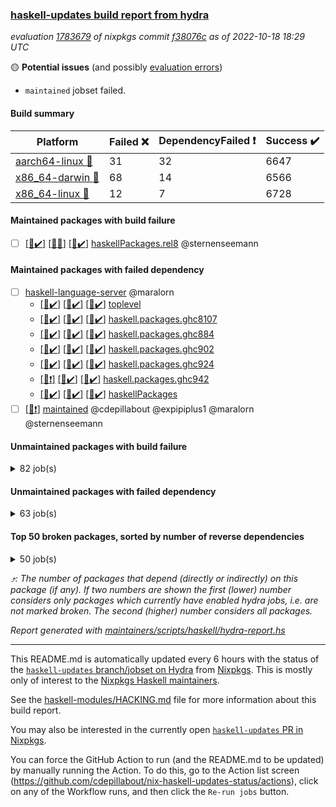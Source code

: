 ### [haskell-updates build report from hydra](https://hydra.nixos.org/jobset/nixpkgs/haskell-updates)
*evaluation [1783679](https://hydra.nixos.org/eval/1783679) of nixpkgs commit [f38076c](https://github.com/NixOS/nixpkgs/commits/f38076c0008c76cb803b7c78f5f7ebcf4eb68d4b) as of 2022-10-18 18:29 UTC*

:yellow_circle: **Potential issues** (and possibly [evaluation errors](https://hydra.nixos.org/jobset/nixpkgs/haskell-updates))
  * `maintained` jobset failed.

#### Build summary

 | Platform | Failed :x: | DependencyFailed :heavy_exclamation_mark: | Success :heavy_check_mark: | 
 | --- | --- | --- | --- | 
 | [aarch64-linux :iphone:](https://hydra.nixos.org/eval/1783679?filter=.aarch64-linux) | 31 | 32 | 6647 | 
 | [x86_64-darwin :apple:](https://hydra.nixos.org/eval/1783679?filter=.x86_64-darwin) | 68 | 14 | 6566 | 
 | [x86_64-linux :penguin:](https://hydra.nixos.org/eval/1783679?filter=.x86_64-linux) | 12 | 7 | 6728 | 
#### Maintained packages with build failure
- [ ] [[:iphone::heavy_check_mark:]](https://hydra.nixos.org/build/195669994) [[:apple::x:]](https://hydra.nixos.org/build/195671224) [[:penguin::heavy_check_mark:]](https://hydra.nixos.org/build/195670030) [haskellPackages.rel8](https://hydra.nixos.org/eval/1783679?filter=haskellPackages.rel8) @sternenseemann
#### Maintained packages with failed dependency
- [ ] [haskell-language-server](https://hydra.nixos.org/eval/1783679?filter=haskell-language-server) @maralorn
  - [[:iphone::heavy_check_mark:]](https://hydra.nixos.org/build/195670415) [[:apple::heavy_check_mark:]](https://hydra.nixos.org/build/195670277) [[:penguin::heavy_check_mark:]](https://hydra.nixos.org/build/195671235) [toplevel](https://hydra.nixos.org/eval/1783679?filter=haskell-language-server)
  - [[:iphone::heavy_check_mark:]](https://hydra.nixos.org/build/195672016) [[:apple::heavy_check_mark:]](https://hydra.nixos.org/build/195671558) [[:penguin::heavy_check_mark:]](https://hydra.nixos.org/build/195669742) [haskell.packages.ghc8107](https://hydra.nixos.org/eval/1783679?filter=haskell.packages.ghc8107.haskell-language-server)
  - [[:iphone::heavy_check_mark:]](https://hydra.nixos.org/build/195671632) [[:apple::heavy_check_mark:]](https://hydra.nixos.org/build/195671829) [[:penguin::heavy_check_mark:]](https://hydra.nixos.org/build/195670725) [haskell.packages.ghc884](https://hydra.nixos.org/eval/1783679?filter=haskell.packages.ghc884.haskell-language-server)
  - [[:iphone::heavy_check_mark:]](https://hydra.nixos.org/build/195668752) [[:apple::heavy_check_mark:]](https://hydra.nixos.org/build/195669773) [[:penguin::heavy_check_mark:]](https://hydra.nixos.org/build/195671325) [haskell.packages.ghc902](https://hydra.nixos.org/eval/1783679?filter=haskell.packages.ghc902.haskell-language-server)
  - [[:iphone::heavy_check_mark:]](https://hydra.nixos.org/build/195671606) [[:apple::heavy_check_mark:]](https://hydra.nixos.org/build/195669533) [[:penguin::heavy_check_mark:]](https://hydra.nixos.org/build/195669191) [haskell.packages.ghc924](https://hydra.nixos.org/eval/1783679?filter=haskell.packages.ghc924.haskell-language-server)
  - [[:iphone::heavy_exclamation_mark:]](https://hydra.nixos.org/build/195668664) [[:apple::heavy_check_mark:]](https://hydra.nixos.org/build/195671042) [[:penguin::heavy_check_mark:]](https://hydra.nixos.org/build/195670536) [haskell.packages.ghc942](https://hydra.nixos.org/eval/1783679?filter=haskell.packages.ghc942.haskell-language-server)
  - [[:iphone::heavy_check_mark:]](https://hydra.nixos.org/build/195671176) [[:apple::heavy_check_mark:]](https://hydra.nixos.org/build/195672006) [[:penguin::heavy_check_mark:]](https://hydra.nixos.org/build/195671740) [haskellPackages](https://hydra.nixos.org/eval/1783679?filter=haskellPackages.haskell-language-server)
- [ ] [[:penguin::heavy_exclamation_mark:]](https://hydra.nixos.org/build/195737372) [maintained](https://hydra.nixos.org/eval/1783679?filter=maintained) @cdepillabout @expipiplus1 @maralorn @sternenseemann
#### Unmaintained packages with build failure
<details><summary>82 job(s) </summary>

- [ ] [[:iphone::x:]](https://hydra.nixos.org/build/194839227) [[:apple::heavy_check_mark:]](https://hydra.nixos.org/build/194843520) [[:penguin::heavy_check_mark:]](https://hydra.nixos.org/build/194842676) [haskellPackages.OrderedBits](https://hydra.nixos.org/eval/1783679?filter=haskellPackages.OrderedBits)  :arrow_heading_up: 5 | 36
- [ ] [[:iphone::x:]](https://hydra.nixos.org/build/194841385) [[:apple::heavy_check_mark:]](https://hydra.nixos.org/build/194839882) [[:penguin::heavy_check_mark:]](https://hydra.nixos.org/build/194836509) [haskellPackages.hw-json-simd](https://hydra.nixos.org/eval/1783679?filter=haskellPackages.hw-json-simd)  :arrow_heading_up: 4 | 8
- [ ] [[:iphone::x:]](https://hydra.nixos.org/build/194839728) [[:apple::heavy_check_mark:]](https://hydra.nixos.org/build/194837107) [[:penguin::heavy_check_mark:]](https://hydra.nixos.org/build/194846912) [haskellPackages.hw-simd](https://hydra.nixos.org/eval/1783679?filter=haskellPackages.hw-simd)  :arrow_heading_up: 4 | 8
- [ ] [[:iphone::x:]](https://hydra.nixos.org/build/195670234) [[:apple::x:]](https://hydra.nixos.org/build/195670888) [[:penguin::x:]](https://hydra.nixos.org/build/195670485) [haskellPackages.country](https://hydra.nixos.org/eval/1783679?filter=haskellPackages.country)  :arrow_heading_up: 2 | 2
- [ ] [[:iphone::x:]](https://hydra.nixos.org/build/194841391) [[:apple::heavy_check_mark:]](https://hydra.nixos.org/build/194846332) [[:penguin::heavy_check_mark:]](https://hydra.nixos.org/build/194844735) [haskellPackages.long-double](https://hydra.nixos.org/eval/1783679?filter=haskellPackages.long-double)  :arrow_heading_up: 2 | 2
- [ ] [[:iphone::x:]](https://hydra.nixos.org/build/195669430) [[:apple::x:]](https://hydra.nixos.org/build/195668856) [[:penguin::x:]](https://hydra.nixos.org/build/195671725) [haskellPackages.om-http](https://hydra.nixos.org/eval/1783679?filter=haskellPackages.om-http)  :arrow_heading_up: 2 | 2
- [ ] [[:iphone::x:]](https://hydra.nixos.org/build/194848276) [[:apple::x:]](https://hydra.nixos.org/build/194848357) [[:penguin::heavy_check_mark:]](https://hydra.nixos.org/build/194846076) [haskellPackages.quic](https://hydra.nixos.org/eval/1783679?filter=haskellPackages.quic)  :arrow_heading_up: 2 | 2
- [ ] [[:iphone::x:]](https://hydra.nixos.org/build/194830647) [[:apple::heavy_check_mark:]](https://hydra.nixos.org/build/194845397) [[:penguin::heavy_check_mark:]](https://hydra.nixos.org/build/194834363) [haskellPackages.freetype2](https://hydra.nixos.org/eval/1783679?filter=haskellPackages.freetype2)  :arrow_heading_up: 1 | 8
- [ ] [[:iphone::x:]](https://hydra.nixos.org/build/195670953) [[:apple::x:]](https://hydra.nixos.org/build/195668700) [[:penguin::x:]](https://hydra.nixos.org/build/195671549) [haskellPackages.union](https://hydra.nixos.org/eval/1783679?filter=haskellPackages.union)  :arrow_heading_up: 1 | 3
- [ ] [[:iphone::x:]](https://hydra.nixos.org/build/194832557) [[:apple::x:]](https://hydra.nixos.org/build/194838170) [[:penguin::heavy_check_mark:]](https://hydra.nixos.org/build/194831937) [haskellPackages.easytensor](https://hydra.nixos.org/eval/1783679?filter=haskellPackages.easytensor)  :arrow_heading_up: 1 | 1
- [ ] [[:iphone::x:]](https://hydra.nixos.org/build/195670741) [[:apple::x:]](https://hydra.nixos.org/build/195671971) [[:penguin::x:]](https://hydra.nixos.org/build/195671843) [haskellPackages.hoauth2-providers](https://hydra.nixos.org/eval/1783679?filter=haskellPackages.hoauth2-providers)  :arrow_heading_up: 1 | 1
- [ ] [[:iphone::x:]](https://hydra.nixos.org/build/194841001) [[:apple::heavy_check_mark:]](https://hydra.nixos.org/build/194832775) [[:penguin::heavy_check_mark:]](https://hydra.nixos.org/build/194833038) [haskellPackages.nlopt-haskell](https://hydra.nixos.org/eval/1783679?filter=haskellPackages.nlopt-haskell)  :arrow_heading_up: 1 | 1
- [ ] [[:iphone::heavy_check_mark:]](https://hydra.nixos.org/build/195669155) [[:apple::x:]](https://hydra.nixos.org/build/195670501) [[:penguin::heavy_check_mark:]](https://hydra.nixos.org/build/195671525) [haskellPackages.om-time](https://hydra.nixos.org/eval/1783679?filter=haskellPackages.om-time)  :arrow_heading_up: 1 | 1
- [ ] [[:iphone::heavy_check_mark:]](https://hydra.nixos.org/build/195423982) [[:apple::x:]](https://hydra.nixos.org/build/194842783) [[:penguin::heavy_check_mark:]](https://hydra.nixos.org/build/195424174) [haskellPackages.openal-ffi](https://hydra.nixos.org/eval/1783679?filter=haskellPackages.openal-ffi)  :arrow_heading_up: 1 | 1
- [ ] [[:iphone::x:]](https://hydra.nixos.org/build/194833709) [[:apple::x:]](https://hydra.nixos.org/build/194846593) [[:penguin::heavy_check_mark:]](https://hydra.nixos.org/build/194833595) [haskellPackages.swisstable](https://hydra.nixos.org/eval/1783679?filter=haskellPackages.swisstable)  :arrow_heading_up: 1 | 1
- [ ] [[:iphone::x:]](https://hydra.nixos.org/build/194828207) [[:apple::heavy_check_mark:]](https://hydra.nixos.org/build/194843221) [[:penguin::heavy_check_mark:]](https://hydra.nixos.org/build/194843230) [haskellPackages.unicode-properties](https://hydra.nixos.org/eval/1783679?filter=haskellPackages.unicode-properties)  :arrow_heading_up: 1 | 1
- [ ] [[:iphone::x:]](https://hydra.nixos.org/build/194828166) [[:apple::heavy_check_mark:]](https://hydra.nixos.org/build/194829489) [[:penguin::heavy_check_mark:]](https://hydra.nixos.org/build/194847144) [haskellPackages.flatparse](https://hydra.nixos.org/eval/1783679?filter=haskellPackages.flatparse)  :arrow_heading_up: 0 | 15
- [ ] [[:iphone::x:]](https://hydra.nixos.org/build/195671794) [[:apple::x:]](https://hydra.nixos.org/build/195671943) [[:penguin::x:]](https://hydra.nixos.org/build/195669917) [haskellPackages.incipit](https://hydra.nixos.org/eval/1783679?filter=haskellPackages.incipit)  :arrow_heading_up: 0 | 11
- [ ] [[:iphone::heavy_check_mark:]](https://hydra.nixos.org/build/195669312) [[:apple::x:]](https://hydra.nixos.org/build/195670252) [[:penguin::heavy_check_mark:]](https://hydra.nixos.org/build/195669392) [haskellPackages.beam-postgres](https://hydra.nixos.org/eval/1783679?filter=haskellPackages.beam-postgres)  :arrow_heading_up: 0 | 5
- [ ] [[:iphone::heavy_check_mark:]](https://hydra.nixos.org/build/194841459) [[:apple::x:]](https://hydra.nixos.org/build/194847585) [[:penguin::heavy_check_mark:]](https://hydra.nixos.org/build/194841798) [haskellPackages.PyF](https://hydra.nixos.org/eval/1783679?filter=haskellPackages.PyF)  :arrow_heading_up: 0 | 4
- [ ] [[:iphone::heavy_check_mark:]](https://hydra.nixos.org/build/194833148) [[:apple::x:]](https://hydra.nixos.org/build/194844474) [[:penguin::heavy_check_mark:]](https://hydra.nixos.org/build/194831253) [haskellPackages.hmidi](https://hydra.nixos.org/eval/1783679?filter=haskellPackages.hmidi)  :arrow_heading_up: 0 | 4
- [ ] [[:iphone::heavy_check_mark:]](https://hydra.nixos.org/build/194835329) [[:apple::x:]](https://hydra.nixos.org/build/194830891) [[:penguin::heavy_check_mark:]](https://hydra.nixos.org/build/194842231) [haskellPackages.posix-socket](https://hydra.nixos.org/eval/1783679?filter=haskellPackages.posix-socket)  :arrow_heading_up: 0 | 2
- [ ] [[:iphone::heavy_check_mark:]](https://hydra.nixos.org/build/195670635) [[:apple::x:]](https://hydra.nixos.org/build/195669995) [[:penguin::heavy_check_mark:]](https://hydra.nixos.org/build/195670644) [haskellPackages.gi-gdkx11](https://hydra.nixos.org/eval/1783679?filter=haskellPackages.gi-gdkx11)  :arrow_heading_up: 0 | 1
- [ ] [[:iphone::heavy_check_mark:]](https://hydra.nixos.org/build/194834280) [[:apple::x:]](https://hydra.nixos.org/build/194841698) [[:penguin::heavy_check_mark:]](https://hydra.nixos.org/build/194844079) [haskellPackages.hamid](https://hydra.nixos.org/eval/1783679?filter=haskellPackages.hamid)  :arrow_heading_up: 0 | 1
- [ ] [[:iphone::heavy_check_mark:]](https://hydra.nixos.org/build/194844491) [[:apple::x:]](https://hydra.nixos.org/build/194842445) [[:penguin::heavy_check_mark:]](https://hydra.nixos.org/build/194842771) [haskellPackages.hmatrix-morpheus](https://hydra.nixos.org/eval/1783679?filter=haskellPackages.hmatrix-morpheus)  :arrow_heading_up: 0 | 1
- [ ] [[:iphone::heavy_check_mark:]](https://hydra.nixos.org/build/194847204) [[:apple::x:]](https://hydra.nixos.org/build/194829996) [[:penguin::heavy_check_mark:]](https://hydra.nixos.org/build/194829930) [haskellPackages.huckleberry](https://hydra.nixos.org/eval/1783679?filter=haskellPackages.huckleberry)  :arrow_heading_up: 0 | 1
- [ ] [[:iphone::x:]](https://hydra.nixos.org/build/194843483) [[:apple::heavy_check_mark:]](https://hydra.nixos.org/build/194828891) [[:penguin::heavy_check_mark:]](https://hydra.nixos.org/build/194846109) [haskellPackages.picosat](https://hydra.nixos.org/eval/1783679?filter=haskellPackages.picosat)  :arrow_heading_up: 0 | 1
- [ ] [[:iphone::heavy_check_mark:]](https://hydra.nixos.org/build/194832541) [[:apple::x:]](https://hydra.nixos.org/build/194845484) [[:penguin::heavy_check_mark:]](https://hydra.nixos.org/build/194830635) [haskellPackages.select](https://hydra.nixos.org/eval/1783679?filter=haskellPackages.select)  :arrow_heading_up: 0 | 1
- [ ] [[:iphone::heavy_check_mark:]](https://hydra.nixos.org/build/194844152) [[:apple::x:]](https://hydra.nixos.org/build/194832427) [[:penguin::heavy_check_mark:]](https://hydra.nixos.org/build/194847862) [haskellPackages.sysinfo](https://hydra.nixos.org/eval/1783679?filter=haskellPackages.sysinfo)  :arrow_heading_up: 0 | 1
- [ ] [[:iphone::heavy_check_mark:]](https://hydra.nixos.org/build/194841478) [[:apple::x:]](https://hydra.nixos.org/build/194844291) [[:penguin::heavy_check_mark:]](https://hydra.nixos.org/build/194847493) [haskellPackages.FractalArt](https://hydra.nixos.org/eval/1783679?filter=haskellPackages.FractalArt) 
- [ ] [[:iphone::x:]](https://hydra.nixos.org/build/194838610) [[:apple::heavy_check_mark:]](https://hydra.nixos.org/build/194838069) [[:penguin::heavy_check_mark:]](https://hydra.nixos.org/build/194845706) [haskellPackages.HsASA](https://hydra.nixos.org/eval/1783679?filter=haskellPackages.HsASA) 
- [ ] [[:iphone::x:]](https://hydra.nixos.org/build/195669911) [[:apple::x:]](https://hydra.nixos.org/build/195669402) [[:penguin::x:]](https://hydra.nixos.org/build/195670795) [haskellPackages.brick-panes](https://hydra.nixos.org/eval/1783679?filter=haskellPackages.brick-panes) 
- [ ] [[:iphone::heavy_check_mark:]](https://hydra.nixos.org/build/195668921) [[:apple::x:]](https://hydra.nixos.org/build/195670847) [[:penguin::heavy_check_mark:]](https://hydra.nixos.org/build/195669438) [haskellPackages.chiphunk](https://hydra.nixos.org/eval/1783679?filter=haskellPackages.chiphunk) 
- [ ] [[:iphone::x:]](https://hydra.nixos.org/build/194837867) [[:apple::heavy_check_mark:]](https://hydra.nixos.org/build/194841432) [[:penguin::heavy_check_mark:]](https://hydra.nixos.org/build/194829160) [haskellPackages.comfort-fftw](https://hydra.nixos.org/eval/1783679?filter=haskellPackages.comfort-fftw) 
- [ ] [[:iphone::heavy_check_mark:]](https://hydra.nixos.org/build/194833118) [[:apple::x:]](https://hydra.nixos.org/build/194843360) [[:penguin::heavy_check_mark:]](https://hydra.nixos.org/build/194837059) [haskellPackages.diskhash](https://hydra.nixos.org/eval/1783679?filter=haskellPackages.diskhash) 
- [ ] [[:iphone::heavy_check_mark:]](https://hydra.nixos.org/build/194836538) [[:apple::x:]](https://hydra.nixos.org/build/194839691) [[:penguin::heavy_check_mark:]](https://hydra.nixos.org/build/194830093) [haskellPackages.epub-tools](https://hydra.nixos.org/eval/1783679?filter=haskellPackages.epub-tools) 
- [ ] [[:iphone::heavy_check_mark:]](https://hydra.nixos.org/build/194840879) [[:apple::x:]](https://hydra.nixos.org/build/194838624) [[:penguin::heavy_check_mark:]](https://hydra.nixos.org/build/194844548) [haskellPackages.fudgets](https://hydra.nixos.org/eval/1783679?filter=haskellPackages.fudgets) 
- [ ] [[:iphone::heavy_check_mark:]](https://hydra.nixos.org/build/194835666) [[:apple::x:]](https://hydra.nixos.org/build/194844077) [[:penguin::heavy_check_mark:]](https://hydra.nixos.org/build/194841174) [haskellPackages.gerrit](https://hydra.nixos.org/eval/1783679?filter=haskellPackages.gerrit) 
- [ ] [[:iphone::heavy_check_mark:]](https://hydra.nixos.org/build/194838116) [[:apple::x:]](https://hydra.nixos.org/build/194842320) [[:penguin::heavy_check_mark:]](https://hydra.nixos.org/build/194830226) [haskellPackages.ghc-gc-hook](https://hydra.nixos.org/eval/1783679?filter=haskellPackages.ghc-gc-hook) 
- [ ] [[:apple::x:]](https://hydra.nixos.org/build/195671954) [haskellPackages.gi-gtkosxapplication](https://hydra.nixos.org/eval/1783679?filter=haskellPackages.gi-gtkosxapplication) 
- [ ] [[:iphone::x:]](https://hydra.nixos.org/build/195424190) [[:penguin::heavy_check_mark:]](https://hydra.nixos.org/build/195424333) [haskellPackages.gnome-keyring](https://hydra.nixos.org/eval/1783679?filter=haskellPackages.gnome-keyring) 
- [ ] [[:apple::x:]](https://hydra.nixos.org/build/195424206) [haskellPackages.gtk-mac-integration](https://hydra.nixos.org/eval/1783679?filter=haskellPackages.gtk-mac-integration) 
- [ ] [[:iphone::heavy_check_mark:]](https://hydra.nixos.org/build/195423985) [[:apple::x:]](https://hydra.nixos.org/build/195423622) [[:penguin::heavy_check_mark:]](https://hydra.nixos.org/build/195424169) [haskellPackages.gtk-traymanager](https://hydra.nixos.org/eval/1783679?filter=haskellPackages.gtk-traymanager) 
- [ ] [[:apple::x:]](https://hydra.nixos.org/build/195423898) [haskellPackages.gtk3-mac-integration](https://hydra.nixos.org/eval/1783679?filter=haskellPackages.gtk3-mac-integration) 
- [ ] [[:iphone::heavy_check_mark:]](https://hydra.nixos.org/build/194840280) [[:apple::x:]](https://hydra.nixos.org/build/194846523) [[:penguin::heavy_check_mark:]](https://hydra.nixos.org/build/194832823) [haskellPackages.hid](https://hydra.nixos.org/eval/1783679?filter=haskellPackages.hid) 
- [ ] [[:iphone::heavy_check_mark:]](https://hydra.nixos.org/build/194838049) [[:apple::x:]](https://hydra.nixos.org/build/194844957) [[:penguin::heavy_check_mark:]](https://hydra.nixos.org/build/194833950) [haskellPackages.highlight](https://hydra.nixos.org/eval/1783679?filter=haskellPackages.highlight) 
- [ ] [[:iphone::x:]](https://hydra.nixos.org/build/195671653) [[:apple::x:]](https://hydra.nixos.org/build/195671509) [[:penguin::x:]](https://hydra.nixos.org/build/195668793) [haskellPackages.hslua-list](https://hydra.nixos.org/eval/1783679?filter=haskellPackages.hslua-list) 
- [ ] [[:iphone::heavy_check_mark:]](https://hydra.nixos.org/build/194842405) [[:apple::x:]](https://hydra.nixos.org/build/194845606) [[:penguin::heavy_check_mark:]](https://hydra.nixos.org/build/194838384) [haskellPackages.hsshellscript](https://hydra.nixos.org/eval/1783679?filter=haskellPackages.hsshellscript) 
- [ ] [[:iphone::heavy_check_mark:]](https://hydra.nixos.org/build/194845382) [[:apple::x:]](https://hydra.nixos.org/build/194838169) [[:penguin::heavy_check_mark:]](https://hydra.nixos.org/build/194845563) [haskellPackages.hssourceinfo](https://hydra.nixos.org/eval/1783679?filter=haskellPackages.hssourceinfo) 
- [ ] [[:iphone::x:]](https://hydra.nixos.org/build/195668469) [[:apple::x:]](https://hydra.nixos.org/build/195668477) [[:penguin::x:]](https://hydra.nixos.org/build/195668485) [haskellPackages.hxmppc](https://hydra.nixos.org/eval/1783679?filter=haskellPackages.hxmppc) 
- [ ] [[:iphone::heavy_check_mark:]](https://hydra.nixos.org/build/194831787) [[:apple::x:]](https://hydra.nixos.org/build/194837241) [[:penguin::heavy_check_mark:]](https://hydra.nixos.org/build/194843471) [haskellPackages.interprocess](https://hydra.nixos.org/eval/1783679?filter=haskellPackages.interprocess) 
- [ ] [[:iphone::heavy_check_mark:]](https://hydra.nixos.org/build/195423954) [[:apple::x:]](https://hydra.nixos.org/build/195424070) [[:penguin::heavy_check_mark:]](https://hydra.nixos.org/build/195423697) [haskellPackages.intricacy](https://hydra.nixos.org/eval/1783679?filter=haskellPackages.intricacy) 
- [ ] [[:iphone::heavy_check_mark:]](https://hydra.nixos.org/build/194829915) [[:apple::x:]](https://hydra.nixos.org/build/194834097) [[:penguin::heavy_check_mark:]](https://hydra.nixos.org/build/194832616) [haskellPackages.ipcvar](https://hydra.nixos.org/eval/1783679?filter=haskellPackages.ipcvar) 
- [ ] [[:iphone::x:]](https://hydra.nixos.org/build/195670695) [[:apple::heavy_check_mark:]](https://hydra.nixos.org/build/195670181) [[:penguin::heavy_check_mark:]](https://hydra.nixos.org/build/195669050) [haskellPackages.jammittools](https://hydra.nixos.org/eval/1783679?filter=haskellPackages.jammittools) 
- [ ] [[:apple::x:]](https://hydra.nixos.org/build/194836266) [haskellPackages.kqueue](https://hydra.nixos.org/eval/1783679?filter=haskellPackages.kqueue) 
- [ ] [[:iphone::heavy_check_mark:]](https://hydra.nixos.org/build/194839785) [[:apple::x:]](https://hydra.nixos.org/build/194845406) [[:penguin::heavy_check_mark:]](https://hydra.nixos.org/build/194831239) [haskellPackages.linux-framebuffer](https://hydra.nixos.org/eval/1783679?filter=haskellPackages.linux-framebuffer) 
- [ ] [[:iphone::heavy_check_mark:]](https://hydra.nixos.org/build/195669322) [[:apple::x:]](https://hydra.nixos.org/build/195671749) [[:penguin::heavy_check_mark:]](https://hydra.nixos.org/build/195669805) [haskellPackages.mediawiki2latex](https://hydra.nixos.org/eval/1783679?filter=haskellPackages.mediawiki2latex) 
- [ ] [[:iphone::heavy_check_mark:]](https://hydra.nixos.org/build/194839625) [[:apple::x:]](https://hydra.nixos.org/build/194834056) [[:penguin::heavy_check_mark:]](https://hydra.nixos.org/build/194830399) [haskellPackages.memfd](https://hydra.nixos.org/eval/1783679?filter=haskellPackages.memfd) 
- [ ] [[:iphone::heavy_check_mark:]](https://hydra.nixos.org/build/194838708) [[:apple::x:]](https://hydra.nixos.org/build/194834147) [[:penguin::heavy_check_mark:]](https://hydra.nixos.org/build/194832300) [haskellPackages.mercury-api](https://hydra.nixos.org/eval/1783679?filter=haskellPackages.mercury-api) 
- [ ] [[:iphone::x:]](https://hydra.nixos.org/build/195668671) [[:apple::x:]](https://hydra.nixos.org/build/195672013) [[:penguin::x:]](https://hydra.nixos.org/build/195671915) [haskellPackages.named-binary-tag](https://hydra.nixos.org/eval/1783679?filter=haskellPackages.named-binary-tag) 
- [ ] [[:iphone::heavy_check_mark:]](https://hydra.nixos.org/build/194845897) [[:apple::x:]](https://hydra.nixos.org/build/194845247) [[:penguin::heavy_check_mark:]](https://hydra.nixos.org/build/194831133) [haskellPackages.nano-cryptr](https://hydra.nixos.org/eval/1783679?filter=haskellPackages.nano-cryptr) 
- [ ] [[:iphone::heavy_check_mark:]](https://hydra.nixos.org/build/195671605) [[:apple::x:]](https://hydra.nixos.org/build/195710265) [[:penguin::heavy_check_mark:]](https://hydra.nixos.org/build/195710250) [haskellPackages.nix-serve-ng](https://hydra.nixos.org/eval/1783679?filter=haskellPackages.nix-serve-ng) 
- [ ] [[:iphone::heavy_check_mark:]](https://hydra.nixos.org/build/195669235) [[:apple::x:]](https://hydra.nixos.org/build/195669980) [[:penguin::heavy_check_mark:]](https://hydra.nixos.org/build/195668692) [haskellPackages.persistent-pagination](https://hydra.nixos.org/eval/1783679?filter=haskellPackages.persistent-pagination) 
- [ ] [[:iphone::heavy_check_mark:]](https://hydra.nixos.org/build/194832725) [[:apple::x:]](https://hydra.nixos.org/build/194847813) [[:penguin::heavy_check_mark:]](https://hydra.nixos.org/build/194832691) [haskellPackages.phatsort](https://hydra.nixos.org/eval/1783679?filter=haskellPackages.phatsort) 
- [ ] [[:iphone::heavy_check_mark:]](https://hydra.nixos.org/build/194842617) [[:apple::x:]](https://hydra.nixos.org/build/194839656) [[:penguin::heavy_check_mark:]](https://hydra.nixos.org/build/194846875) [haskellPackages.ping-wrapper](https://hydra.nixos.org/eval/1783679?filter=haskellPackages.ping-wrapper) 
- [ ] [[:iphone::heavy_check_mark:]](https://hydra.nixos.org/build/194842643) [[:apple::x:]](https://hydra.nixos.org/build/194830264) [[:penguin::heavy_check_mark:]](https://hydra.nixos.org/build/194836394) [haskellPackages.posix-timer](https://hydra.nixos.org/eval/1783679?filter=haskellPackages.posix-timer) 
- [ ] [[:iphone::heavy_check_mark:]](https://hydra.nixos.org/build/195671374) [[:apple::x:]](https://hydra.nixos.org/build/195669167) [[:penguin::heavy_check_mark:]](https://hydra.nixos.org/build/195671316) [haskellPackages.powerqueue-distributed](https://hydra.nixos.org/eval/1783679?filter=haskellPackages.powerqueue-distributed) 
- [ ] [[:iphone::heavy_check_mark:]](https://hydra.nixos.org/build/194840371) [[:apple::x:]](https://hydra.nixos.org/build/194839496) [[:penguin::heavy_check_mark:]](https://hydra.nixos.org/build/194831652) [haskellPackages.procex](https://hydra.nixos.org/eval/1783679?filter=haskellPackages.procex) 
- [ ] [[:iphone::heavy_check_mark:]](https://hydra.nixos.org/build/194831962) [[:apple::x:]](https://hydra.nixos.org/build/194842724) [[:penguin::heavy_check_mark:]](https://hydra.nixos.org/build/194835307) [haskellPackages.pthread](https://hydra.nixos.org/eval/1783679?filter=haskellPackages.pthread) 
- [ ] [[:iphone::x:]](https://hydra.nixos.org/build/195669349) [[:apple::x:]](https://hydra.nixos.org/build/195669607) [[:penguin::x:]](https://hydra.nixos.org/build/195669866) [haskellPackages.quickcheck-lockstep](https://hydra.nixos.org/eval/1783679?filter=haskellPackages.quickcheck-lockstep) 
- [ ] [[:iphone::x:]](https://hydra.nixos.org/build/194840172) [[:apple::heavy_check_mark:]](https://hydra.nixos.org/build/194842754) [[:penguin::heavy_check_mark:]](https://hydra.nixos.org/build/194838352) [haskellPackages.risc386](https://hydra.nixos.org/eval/1783679?filter=haskellPackages.risc386) 
- [ ] [[:iphone::heavy_check_mark:]](https://hydra.nixos.org/build/195423983) [[:apple::x:]](https://hydra.nixos.org/build/194848209) [[:penguin::heavy_check_mark:]](https://hydra.nixos.org/build/195424238) [haskellPackages.sfml-audio](https://hydra.nixos.org/eval/1783679?filter=haskellPackages.sfml-audio) 
- [ ] [[:iphone::heavy_check_mark:]](https://hydra.nixos.org/build/194845306) [[:apple::x:]](https://hydra.nixos.org/build/194848005) [[:penguin::heavy_check_mark:]](https://hydra.nixos.org/build/194847926) [haskellPackages.skews](https://hydra.nixos.org/eval/1783679?filter=haskellPackages.skews) 
- [ ] [[:iphone::x:]](https://hydra.nixos.org/build/195671057) [[:apple::x:]](https://hydra.nixos.org/build/195668813) [[:penguin::heavy_check_mark:]](https://hydra.nixos.org/build/195670225) [haskellPackages.slugify](https://hydra.nixos.org/eval/1783679?filter=haskellPackages.slugify) 
- [ ] [[:iphone::x:]](https://hydra.nixos.org/build/195669424) [[:apple::x:]](https://hydra.nixos.org/build/195669879) [[:penguin::x:]](https://hydra.nixos.org/build/195669656) [haskellPackages.swarm](https://hydra.nixos.org/eval/1783679?filter=haskellPackages.swarm) 
- [ ] [[:iphone::heavy_check_mark:]](https://hydra.nixos.org/build/194833832) [[:apple::x:]](https://hydra.nixos.org/build/194837451) [[:penguin::heavy_check_mark:]](https://hydra.nixos.org/build/194833890) [haskellPackages.tailfile-hinotify](https://hydra.nixos.org/eval/1783679?filter=haskellPackages.tailfile-hinotify) 
- [ ] [[:iphone::x:]](https://hydra.nixos.org/build/195671330) [[:apple::x:]](https://hydra.nixos.org/build/195669408) [[:penguin::x:]](https://hydra.nixos.org/build/195669355) [haskellPackages.test-lib](https://hydra.nixos.org/eval/1783679?filter=haskellPackages.test-lib) 
- [ ] [[:iphone::x:]](https://hydra.nixos.org/build/194828616) [[:apple::heavy_check_mark:]](https://hydra.nixos.org/build/194833085) [[:penguin::heavy_check_mark:]](https://hydra.nixos.org/build/194844046) [haskellPackages.wiringPi](https://hydra.nixos.org/eval/1783679?filter=haskellPackages.wiringPi) 
- [ ] [[:iphone::heavy_check_mark:]](https://hydra.nixos.org/build/194832579) [[:apple::x:]](https://hydra.nixos.org/build/194841095) [[:penguin::heavy_check_mark:]](https://hydra.nixos.org/build/194833053) [haskellPackages.xmonad-utils](https://hydra.nixos.org/eval/1783679?filter=haskellPackages.xmonad-utils) 
- [ ] [[:iphone::heavy_check_mark:]](https://hydra.nixos.org/build/194841252) [[:apple::x:]](https://hydra.nixos.org/build/194841295) [[:penguin::heavy_check_mark:]](https://hydra.nixos.org/build/194837266) [haskellPackages.yoga](https://hydra.nixos.org/eval/1783679?filter=haskellPackages.yoga) 
- [ ] [[:iphone::heavy_check_mark:]](https://hydra.nixos.org/build/194834242) [[:apple::x:]](https://hydra.nixos.org/build/194827994) [[:penguin::heavy_check_mark:]](https://hydra.nixos.org/build/194845139) [haskellPackages.zot](https://hydra.nixos.org/eval/1783679?filter=haskellPackages.zot) 
- [ ] [[:iphone::heavy_check_mark:]](https://hydra.nixos.org/build/194845229) [[:apple::x:]](https://hydra.nixos.org/build/194828574) [[:penguin::heavy_check_mark:]](https://hydra.nixos.org/build/194846992) [haskellPackages.zxcvbn-c](https://hydra.nixos.org/eval/1783679?filter=haskellPackages.zxcvbn-c) 
</details>

#### Unmaintained packages with failed dependency
<details><summary>63 job(s) </summary>

- [ ] [ghc-lib-parser-ex](https://hydra.nixos.org/eval/1783679?filter=ghc-lib-parser-ex)  :arrow_heading_up: 17 | 38
  - [[:iphone::heavy_check_mark:]](https://hydra.nixos.org/build/194834337) [[:apple::heavy_check_mark:]](https://hydra.nixos.org/build/194843027) [[:penguin::heavy_check_mark:]](https://hydra.nixos.org/build/194839839) [haskell.packages.ghc8107](https://hydra.nixos.org/eval/1783679?filter=haskell.packages.ghc8107.ghc-lib-parser-ex)
  - [[:iphone::heavy_exclamation_mark:]](https://hydra.nixos.org/build/194847882) [[:apple::heavy_check_mark:]](https://hydra.nixos.org/build/194835466) [[:penguin::heavy_check_mark:]](https://hydra.nixos.org/build/194836557) [haskell.packages.ghc884](https://hydra.nixos.org/eval/1783679?filter=haskell.packages.ghc884.ghc-lib-parser-ex)
  - [[:iphone::heavy_check_mark:]](https://hydra.nixos.org/build/194844562) [[:apple::heavy_check_mark:]](https://hydra.nixos.org/build/194838672) [[:penguin::heavy_check_mark:]](https://hydra.nixos.org/build/194843489) [haskell.packages.ghc902](https://hydra.nixos.org/eval/1783679?filter=haskell.packages.ghc902.ghc-lib-parser-ex)
  - [[:iphone::heavy_check_mark:]](https://hydra.nixos.org/build/194838792) [[:apple::heavy_check_mark:]](https://hydra.nixos.org/build/194838841) [[:penguin::heavy_check_mark:]](https://hydra.nixos.org/build/194835580) [haskell.packages.ghc924](https://hydra.nixos.org/eval/1783679?filter=haskell.packages.ghc924.ghc-lib-parser-ex)
  - [[:iphone::heavy_check_mark:]](https://hydra.nixos.org/build/194833468) [[:apple::heavy_check_mark:]](https://hydra.nixos.org/build/194836640) [[:penguin::heavy_check_mark:]](https://hydra.nixos.org/build/194837129) [haskell.packages.ghc942](https://hydra.nixos.org/eval/1783679?filter=haskell.packages.ghc942.ghc-lib-parser-ex)
  - [[:iphone::heavy_check_mark:]](https://hydra.nixos.org/build/194847105) [[:apple::heavy_check_mark:]](https://hydra.nixos.org/build/194843661) [[:penguin::heavy_check_mark:]](https://hydra.nixos.org/build/194837595) [haskellPackages](https://hydra.nixos.org/eval/1783679?filter=haskellPackages.ghc-lib-parser-ex)
- [ ] [[:iphone::heavy_exclamation_mark:]](https://hydra.nixos.org/build/194835493) [[:apple::heavy_check_mark:]](https://hydra.nixos.org/build/194829777) [[:penguin::heavy_check_mark:]](https://hydra.nixos.org/build/194834790) [haskellPackages.PrimitiveArray](https://hydra.nixos.org/eval/1783679?filter=haskellPackages.PrimitiveArray)  :arrow_heading_up: 4 | 35
- [ ] [hpack](https://hydra.nixos.org/eval/1783679?filter=hpack)  :arrow_heading_up: 4 | 14
  - [[:iphone::heavy_check_mark:]](https://hydra.nixos.org/build/195670088) [[:apple::heavy_check_mark:]](https://hydra.nixos.org/build/195671923) [[:penguin::heavy_check_mark:]](https://hydra.nixos.org/build/195670474) [toplevel](https://hydra.nixos.org/eval/1783679?filter=hpack)
  - [[:iphone::heavy_check_mark:]](https://hydra.nixos.org/build/195670556) [[:apple::heavy_check_mark:]](https://hydra.nixos.org/build/195670517) [[:penguin::heavy_check_mark:]](https://hydra.nixos.org/build/195669268) [haskell.packages.ghc8107](https://hydra.nixos.org/eval/1783679?filter=haskell.packages.ghc8107.hpack)
  - [[:iphone::heavy_check_mark:]](https://hydra.nixos.org/build/195671656) [[:apple::heavy_check_mark:]](https://hydra.nixos.org/build/195669935) [[:penguin::heavy_check_mark:]](https://hydra.nixos.org/build/195669589) [haskell.packages.ghc884](https://hydra.nixos.org/eval/1783679?filter=haskell.packages.ghc884.hpack)
  - [[:iphone::heavy_check_mark:]](https://hydra.nixos.org/build/195670297) [[:apple::heavy_check_mark:]](https://hydra.nixos.org/build/195671149) [[:penguin::heavy_check_mark:]](https://hydra.nixos.org/build/195669600) [haskell.packages.ghc902](https://hydra.nixos.org/eval/1783679?filter=haskell.packages.ghc902.hpack)
  - [[:iphone::heavy_check_mark:]](https://hydra.nixos.org/build/195671939) [[:apple::heavy_check_mark:]](https://hydra.nixos.org/build/195670158) [[:penguin::heavy_check_mark:]](https://hydra.nixos.org/build/195670959) [haskell.packages.ghc924](https://hydra.nixos.org/eval/1783679?filter=haskell.packages.ghc924.hpack)
  - [[:iphone::heavy_exclamation_mark:]](https://hydra.nixos.org/build/195669131) [[:apple::heavy_check_mark:]](https://hydra.nixos.org/build/195671722) [[:penguin::heavy_check_mark:]](https://hydra.nixos.org/build/195668891) [haskell.packages.ghc942](https://hydra.nixos.org/eval/1783679?filter=haskell.packages.ghc942.hpack)
  - [[:iphone::heavy_check_mark:]](https://hydra.nixos.org/build/195672022) [[:apple::heavy_check_mark:]](https://hydra.nixos.org/build/195669297) [[:penguin::heavy_check_mark:]](https://hydra.nixos.org/build/195671638) [haskellPackages](https://hydra.nixos.org/eval/1783679?filter=haskellPackages.hpack)
- [ ] [[:iphone::heavy_exclamation_mark:]](https://hydra.nixos.org/build/194830933) [[:apple::heavy_check_mark:]](https://hydra.nixos.org/build/194833003) [[:penguin::heavy_check_mark:]](https://hydra.nixos.org/build/194845208) [haskellPackages.BiobaseTypes](https://hydra.nixos.org/eval/1783679?filter=haskellPackages.BiobaseTypes)  :arrow_heading_up: 3 | 21
- [ ] [[:iphone::heavy_exclamation_mark:]](https://hydra.nixos.org/build/194834823) [[:apple::heavy_check_mark:]](https://hydra.nixos.org/build/194838245) [[:penguin::heavy_check_mark:]](https://hydra.nixos.org/build/194834094) [haskellPackages.hw-json-standard-cursor](https://hydra.nixos.org/eval/1783679?filter=haskellPackages.hw-json-standard-cursor)  :arrow_heading_up: 2 | 6
- [ ] [[:iphone::heavy_exclamation_mark:]](https://hydra.nixos.org/build/194848036) [[:apple::heavy_check_mark:]](https://hydra.nixos.org/build/194838989) [[:penguin::heavy_check_mark:]](https://hydra.nixos.org/build/194840770) [haskellPackages.hw-json-simple-cursor](https://hydra.nixos.org/eval/1783679?filter=haskellPackages.hw-json-simple-cursor)  :arrow_heading_up: 2 | 4
- [ ] [[:iphone::heavy_exclamation_mark:]](https://hydra.nixos.org/build/194829219) [[:apple::heavy_check_mark:]](https://hydra.nixos.org/build/194829103) [[:penguin::heavy_check_mark:]](https://hydra.nixos.org/build/194832178) [haskellPackages.BiobaseENA](https://hydra.nixos.org/eval/1783679?filter=haskellPackages.BiobaseENA)  :arrow_heading_up: 1 | 18
- [ ] [hoogle](https://hydra.nixos.org/eval/1783679?filter=hoogle)  :arrow_heading_up: 1 | 3
  - [[:iphone::heavy_check_mark:]](https://hydra.nixos.org/build/195668697) [[:apple::heavy_check_mark:]](https://hydra.nixos.org/build/195669769) [[:penguin::heavy_check_mark:]](https://hydra.nixos.org/build/195669561) [haskell.packages.ghc8107](https://hydra.nixos.org/eval/1783679?filter=haskell.packages.ghc8107.hoogle)
  - [[:iphone::heavy_check_mark:]](https://hydra.nixos.org/build/195670777) [[:apple::heavy_check_mark:]](https://hydra.nixos.org/build/195668797) [[:penguin::heavy_check_mark:]](https://hydra.nixos.org/build/195670532) [haskell.packages.ghc884](https://hydra.nixos.org/eval/1783679?filter=haskell.packages.ghc884.hoogle)
  - [[:iphone::heavy_check_mark:]](https://hydra.nixos.org/build/195671822) [[:apple::heavy_check_mark:]](https://hydra.nixos.org/build/195671317) [[:penguin::heavy_check_mark:]](https://hydra.nixos.org/build/195669513) [haskell.packages.ghc902](https://hydra.nixos.org/eval/1783679?filter=haskell.packages.ghc902.hoogle)
  - [[:iphone::heavy_check_mark:]](https://hydra.nixos.org/build/195671949) [[:apple::heavy_check_mark:]](https://hydra.nixos.org/build/195670248) [[:penguin::heavy_check_mark:]](https://hydra.nixos.org/build/195668622) [haskell.packages.ghc924](https://hydra.nixos.org/eval/1783679?filter=haskell.packages.ghc924.hoogle)
  - [[:iphone::heavy_exclamation_mark:]](https://hydra.nixos.org/build/195671978) [[:apple::heavy_check_mark:]](https://hydra.nixos.org/build/195669150) [[:penguin::heavy_check_mark:]](https://hydra.nixos.org/build/195671962) [haskell.packages.ghc942](https://hydra.nixos.org/eval/1783679?filter=haskell.packages.ghc942.hoogle)
  - [[:iphone::heavy_check_mark:]](https://hydra.nixos.org/build/195670593) [[:apple::heavy_check_mark:]](https://hydra.nixos.org/build/195669654) [[:penguin::heavy_check_mark:]](https://hydra.nixos.org/build/195671873) [haskellPackages](https://hydra.nixos.org/eval/1783679?filter=haskellPackages.hoogle)
- [ ] [[:iphone::heavy_exclamation_mark:]](https://hydra.nixos.org/build/194846185) [[:apple::heavy_check_mark:]](https://hydra.nixos.org/build/194834240) [[:penguin::heavy_check_mark:]](https://hydra.nixos.org/build/194833215) [haskellPackages.hw-json](https://hydra.nixos.org/eval/1783679?filter=haskellPackages.hw-json)  :arrow_heading_up: 1 | 3
- [ ] [[:iphone::heavy_exclamation_mark:]](https://hydra.nixos.org/build/195669872) [[:apple::heavy_exclamation_mark:]](https://hydra.nixos.org/build/195669366) [[:penguin::heavy_exclamation_mark:]](https://hydra.nixos.org/build/195670425) [haskellPackages.bcp47](https://hydra.nixos.org/eval/1783679?filter=haskellPackages.bcp47)  :arrow_heading_up: 1 | 1
- [ ] [[:iphone::heavy_exclamation_mark:]](https://hydra.nixos.org/build/195668807) [[:apple::heavy_exclamation_mark:]](https://hydra.nixos.org/build/195670465) [[:penguin::heavy_check_mark:]](https://hydra.nixos.org/build/195671150) [haskellPackages.http3](https://hydra.nixos.org/eval/1783679?filter=haskellPackages.http3)  :arrow_heading_up: 1 | 1
- [ ] [[:iphone::heavy_exclamation_mark:]](https://hydra.nixos.org/build/195671125) [[:apple::heavy_exclamation_mark:]](https://hydra.nixos.org/build/195669876) [[:penguin::heavy_exclamation_mark:]](https://hydra.nixos.org/build/195671693) [haskellPackages.om-kubernetes](https://hydra.nixos.org/eval/1783679?filter=haskellPackages.om-kubernetes)  :arrow_heading_up: 1 | 1
- [ ] [[:iphone::heavy_check_mark:]](https://hydra.nixos.org/build/194846688) [[:apple::heavy_exclamation_mark:]](https://hydra.nixos.org/build/194832384) [[:penguin::heavy_check_mark:]](https://hydra.nixos.org/build/194840182) [haskellPackages.wss-client](https://hydra.nixos.org/eval/1783679?filter=haskellPackages.wss-client)  :arrow_heading_up: 1 | 1
- [ ] [[:iphone::heavy_exclamation_mark:]](https://hydra.nixos.org/build/194835631) [[:apple::heavy_check_mark:]](https://hydra.nixos.org/build/194847627) [[:penguin::heavy_check_mark:]](https://hydra.nixos.org/build/194834994) [haskellPackages.BiobaseXNA](https://hydra.nixos.org/eval/1783679?filter=haskellPackages.BiobaseXNA)  :arrow_heading_up: 0 | 17
- [ ] [[:iphone::heavy_exclamation_mark:]](https://hydra.nixos.org/build/194839299) [[:apple::heavy_check_mark:]](https://hydra.nixos.org/build/194834534) [[:penguin::heavy_check_mark:]](https://hydra.nixos.org/build/194846987) [haskellPackages.BiobaseFasta](https://hydra.nixos.org/eval/1783679?filter=haskellPackages.BiobaseFasta)  :arrow_heading_up: 0 | 3
- [ ] [[:iphone::heavy_exclamation_mark:]](https://hydra.nixos.org/build/194840219) [[:apple::heavy_check_mark:]](https://hydra.nixos.org/build/194844594) [[:penguin::heavy_check_mark:]](https://hydra.nixos.org/build/194837669) [haskellPackages.hw-dsv](https://hydra.nixos.org/eval/1783679?filter=haskellPackages.hw-dsv)  :arrow_heading_up: 0 | 3
- [ ] [[:iphone::heavy_exclamation_mark:]](https://hydra.nixos.org/build/194828661) [[:apple::heavy_check_mark:]](https://hydra.nixos.org/build/194841634) [[:penguin::heavy_check_mark:]](https://hydra.nixos.org/build/194837061) [haskellPackages.hw-json-lens](https://hydra.nixos.org/eval/1783679?filter=haskellPackages.hw-json-lens)  :arrow_heading_up: 0 | 1
- [ ] [[:apple::heavy_exclamation_mark:]](https://hydra.nixos.org/build/195669187) [[:penguin::heavy_exclamation_mark:]](https://hydra.nixos.org/build/195670196) [haskellPackages.verifiable-expressions](https://hydra.nixos.org/eval/1783679?filter=haskellPackages.verifiable-expressions)  :arrow_heading_up: 0 | 1
- [ ] [[:iphone::heavy_exclamation_mark:]](https://hydra.nixos.org/build/195424312) [[:apple::heavy_check_mark:]](https://hydra.nixos.org/build/194837846) [[:penguin::heavy_check_mark:]](https://hydra.nixos.org/build/195424015) [haskellPackages.align-audio](https://hydra.nixos.org/eval/1783679?filter=haskellPackages.align-audio) 
- [ ] [[:iphone::heavy_exclamation_mark:]](https://hydra.nixos.org/build/195671449) [[:apple::heavy_exclamation_mark:]](https://hydra.nixos.org/build/195670193) [[:penguin::heavy_exclamation_mark:]](https://hydra.nixos.org/build/195671797) [haskellPackages.bcp47-orphans](https://hydra.nixos.org/eval/1783679?filter=haskellPackages.bcp47-orphans) 
- [ ] [bootGhcjs](https://hydra.nixos.org/eval/1783679?filter=bootGhcjs) 
  - [[:iphone::heavy_check_mark:]](https://hydra.nixos.org/build/195670384) [[:apple::heavy_exclamation_mark:]](https://hydra.nixos.org/build/195670548) [[:penguin::heavy_check_mark:]](https://hydra.nixos.org/build/195668790) [haskell.compiler.ghcjs](https://hydra.nixos.org/eval/1783679?filter=haskell.compiler.ghcjs.bootGhcjs)
  - [[:iphone::heavy_check_mark:]](https://hydra.nixos.org/build/195670217) [[:apple::heavy_exclamation_mark:]](https://hydra.nixos.org/build/195670542) [[:penguin::heavy_check_mark:]](https://hydra.nixos.org/build/195670602) [haskell.compiler.ghcjs810](https://hydra.nixos.org/eval/1783679?filter=haskell.compiler.ghcjs810.bootGhcjs)
- [ ] [cabal2nix-unstable](https://hydra.nixos.org/eval/1783679?filter=cabal2nix-unstable) 
  - [[:iphone::heavy_check_mark:]](https://hydra.nixos.org/build/195668834) [[:apple::heavy_check_mark:]](https://hydra.nixos.org/build/195710248) [[:penguin::heavy_check_mark:]](https://hydra.nixos.org/build/195710243) [haskell.packages.ghc8107](https://hydra.nixos.org/eval/1783679?filter=haskell.packages.ghc8107.cabal2nix-unstable)
  - [[:iphone::heavy_check_mark:]](https://hydra.nixos.org/build/195671275) [[:apple::heavy_check_mark:]](https://hydra.nixos.org/build/195710255) [[:penguin::heavy_check_mark:]](https://hydra.nixos.org/build/195710278) [haskell.packages.ghc884](https://hydra.nixos.org/eval/1783679?filter=haskell.packages.ghc884.cabal2nix-unstable)
  - [[:iphone::heavy_check_mark:]](https://hydra.nixos.org/build/195670137) [[:apple::heavy_check_mark:]](https://hydra.nixos.org/build/195710256) [[:penguin::heavy_check_mark:]](https://hydra.nixos.org/build/195710286) [haskell.packages.ghc902](https://hydra.nixos.org/eval/1783679?filter=haskell.packages.ghc902.cabal2nix-unstable)
  - [[:iphone::heavy_check_mark:]](https://hydra.nixos.org/build/195669755) [[:apple::heavy_check_mark:]](https://hydra.nixos.org/build/195710242) [[:penguin::heavy_check_mark:]](https://hydra.nixos.org/build/195710274) [haskell.packages.ghc924](https://hydra.nixos.org/eval/1783679?filter=haskell.packages.ghc924.cabal2nix-unstable)
  - [[:iphone::heavy_exclamation_mark:]](https://hydra.nixos.org/build/195670195) [[:apple::heavy_check_mark:]](https://hydra.nixos.org/build/195710233) [[:penguin::heavy_check_mark:]](https://hydra.nixos.org/build/195710261) [haskell.packages.ghc942](https://hydra.nixos.org/eval/1783679?filter=haskell.packages.ghc942.cabal2nix-unstable)
  - [[:iphone::heavy_check_mark:]](https://hydra.nixos.org/build/195670400) [[:apple::heavy_check_mark:]](https://hydra.nixos.org/build/195710257) [[:penguin::heavy_check_mark:]](https://hydra.nixos.org/build/195710280) [haskellPackages](https://hydra.nixos.org/eval/1783679?filter=haskellPackages.cabal2nix-unstable)
- [ ] [[:iphone::heavy_exclamation_mark:]](https://hydra.nixos.org/build/194829345) [[:apple::heavy_exclamation_mark:]](https://hydra.nixos.org/build/194832815) [[:penguin::heavy_check_mark:]](https://hydra.nixos.org/build/194834422) [haskellPackages.easytensor-vulkan](https://hydra.nixos.org/eval/1783679?filter=haskellPackages.easytensor-vulkan) 
- [ ] [[:iphone::heavy_exclamation_mark:]](https://hydra.nixos.org/build/195423869) [[:apple::heavy_check_mark:]](https://hydra.nixos.org/build/195424181) [[:penguin::heavy_check_mark:]](https://hydra.nixos.org/build/195423881) [haskellPackages.harfbuzz-pure](https://hydra.nixos.org/eval/1783679?filter=haskellPackages.harfbuzz-pure) 
- [ ] [[:iphone::heavy_exclamation_mark:]](https://hydra.nixos.org/build/194828100) [[:apple::heavy_check_mark:]](https://hydra.nixos.org/build/194843032) [[:penguin::heavy_check_mark:]](https://hydra.nixos.org/build/194840782) [haskellPackages.hmatrix-nlopt](https://hydra.nixos.org/eval/1783679?filter=haskellPackages.hmatrix-nlopt) 
- [ ] [[:iphone::heavy_exclamation_mark:]](https://hydra.nixos.org/build/195669044) [[:apple::heavy_exclamation_mark:]](https://hydra.nixos.org/build/195668928) [[:penguin::heavy_exclamation_mark:]](https://hydra.nixos.org/build/195671068) [haskellPackages.hoauth2-providers-tutorial](https://hydra.nixos.org/eval/1783679?filter=haskellPackages.hoauth2-providers-tutorial) 
- [ ] [[:iphone::heavy_exclamation_mark:]](https://hydra.nixos.org/build/194843851) [[:apple::heavy_exclamation_mark:]](https://hydra.nixos.org/build/194836070) [[:penguin::heavy_check_mark:]](https://hydra.nixos.org/build/194836392) [haskellPackages.hs-swisstable-hashtables-class](https://hydra.nixos.org/eval/1783679?filter=haskellPackages.hs-swisstable-hashtables-class) 
- [ ] [[:iphone::heavy_exclamation_mark:]](https://hydra.nixos.org/build/194832905) [[:apple::heavy_check_mark:]](https://hydra.nixos.org/build/194836256) [[:penguin::heavy_check_mark:]](https://hydra.nixos.org/build/194830453) [haskellPackages.hw-simd-cli](https://hydra.nixos.org/eval/1783679?filter=haskellPackages.hw-simd-cli) 
- [ ] [[:iphone::heavy_exclamation_mark:]](https://hydra.nixos.org/build/195672024) [[:apple::heavy_exclamation_mark:]](https://hydra.nixos.org/build/195669633) [[:penguin::heavy_exclamation_mark:]](https://hydra.nixos.org/build/195671532) [haskellPackages.mywork](https://hydra.nixos.org/eval/1783679?filter=haskellPackages.mywork) 
- [ ] [[:iphone::heavy_check_mark:]](https://hydra.nixos.org/build/194841807) [[:apple::heavy_exclamation_mark:]](https://hydra.nixos.org/build/194835120) [[:penguin::heavy_check_mark:]](https://hydra.nixos.org/build/194844193) [haskellPackages.network-messagepack-rpc-websocket](https://hydra.nixos.org/eval/1783679?filter=haskellPackages.network-messagepack-rpc-websocket) 
- [ ] [[:iphone::heavy_exclamation_mark:]](https://hydra.nixos.org/build/194836196) [[:apple::heavy_check_mark:]](https://hydra.nixos.org/build/194843084) [[:penguin::heavy_check_mark:]](https://hydra.nixos.org/build/194847669) [haskellPackages.rounded](https://hydra.nixos.org/eval/1783679?filter=haskellPackages.rounded) 
- [ ] [[:iphone::heavy_exclamation_mark:]](https://hydra.nixos.org/build/194835341) [[:apple::heavy_check_mark:]](https://hydra.nixos.org/build/194845192) [[:penguin::heavy_check_mark:]](https://hydra.nixos.org/build/194840372) [haskellPackages.rounded-hw](https://hydra.nixos.org/eval/1783679?filter=haskellPackages.rounded-hw) 
- [ ] [[:iphone::heavy_exclamation_mark:]](https://hydra.nixos.org/build/195424073) [[:apple::heavy_check_mark:]](https://hydra.nixos.org/build/194841376) [[:penguin::heavy_check_mark:]](https://hydra.nixos.org/build/195423854) [haskellPackages.sound-collage](https://hydra.nixos.org/eval/1783679?filter=haskellPackages.sound-collage) 
- [ ] [[:iphone::heavy_exclamation_mark:]](https://hydra.nixos.org/build/194828373) [[:apple::heavy_check_mark:]](https://hydra.nixos.org/build/194847189) [[:penguin::heavy_check_mark:]](https://hydra.nixos.org/build/194840050) [haskellPackages.unicode-names](https://hydra.nixos.org/eval/1783679?filter=haskellPackages.unicode-names) 
- [ ] [[:iphone::heavy_exclamation_mark:]](https://hydra.nixos.org/build/195668641) [[:apple::heavy_exclamation_mark:]](https://hydra.nixos.org/build/195669456) [[:penguin::heavy_check_mark:]](https://hydra.nixos.org/build/195670335) [haskellPackages.warp-quic](https://hydra.nixos.org/eval/1783679?filter=haskellPackages.warp-quic) 
- [ ] [[:iphone::heavy_check_mark:]](https://hydra.nixos.org/build/194837472) [[:apple::heavy_exclamation_mark:]](https://hydra.nixos.org/build/194844187) [[:penguin::heavy_check_mark:]](https://hydra.nixos.org/build/194832192) [haskellPackages.xbattbar](https://hydra.nixos.org/eval/1783679?filter=haskellPackages.xbattbar) 
</details>

#### Top 50 broken packages, sorted by number of reverse dependencies
<details><summary>50 job(s) </summary>

[amazonka-core](https://packdeps.haskellers.com/reverse/amazonka-core) :arrow_heading_up: 185  
[gogol-core](https://packdeps.haskellers.com/reverse/gogol-core) :arrow_heading_up: 184  
[haskell98](https://packdeps.haskellers.com/reverse/haskell98) :arrow_heading_up: 153  
[enumerator](https://packdeps.haskellers.com/reverse/enumerator) :arrow_heading_up: 56  
[util](https://packdeps.haskellers.com/reverse/util) :arrow_heading_up: 49  
[derive](https://packdeps.haskellers.com/reverse/derive) :arrow_heading_up: 48  
[amazonka](https://packdeps.haskellers.com/reverse/amazonka) :arrow_heading_up: 43  
[accelerate](https://packdeps.haskellers.com/reverse/accelerate) :arrow_heading_up: 42  
[parseargs](https://packdeps.haskellers.com/reverse/parseargs) :arrow_heading_up: 42  
[MonadCatchIO-transformers](https://packdeps.haskellers.com/reverse/MonadCatchIO-transformers) :arrow_heading_up: 41  
[data-lens](https://packdeps.haskellers.com/reverse/data-lens) :arrow_heading_up: 33  
[rank1dynamic](https://packdeps.haskellers.com/reverse/rank1dynamic) :arrow_heading_up: 33  
[distributed-static](https://packdeps.haskellers.com/reverse/distributed-static) :arrow_heading_up: 31  
[language-ecmascript](https://packdeps.haskellers.com/reverse/language-ecmascript) :arrow_heading_up: 31  
[distributed-process](https://packdeps.haskellers.com/reverse/distributed-process) :arrow_heading_up: 30  
[iteratee](https://packdeps.haskellers.com/reverse/iteratee) :arrow_heading_up: 29  
[jmacro](https://packdeps.haskellers.com/reverse/jmacro) :arrow_heading_up: 29  
[mmsyn3](https://packdeps.haskellers.com/reverse/mmsyn3) :arrow_heading_up: 28  
[autodocodec-yaml](https://packdeps.haskellers.com/reverse/autodocodec-yaml) :arrow_heading_up: 27  
[crypto-numbers](https://packdeps.haskellers.com/reverse/crypto-numbers) :arrow_heading_up: 25  
[either-unwrap](https://packdeps.haskellers.com/reverse/either-unwrap) :arrow_heading_up: 25  
[sydtest](https://packdeps.haskellers.com/reverse/sydtest) :arrow_heading_up: 24  
[crypto-pubkey](https://packdeps.haskellers.com/reverse/crypto-pubkey) :arrow_heading_up: 22  
[haskelldb](https://packdeps.haskellers.com/reverse/haskelldb) :arrow_heading_up: 22  
[wxdirect](https://packdeps.haskellers.com/reverse/wxdirect) :arrow_heading_up: 22  
[alg](https://packdeps.haskellers.com/reverse/alg) :arrow_heading_up: 21  
[amazonka-s3](https://packdeps.haskellers.com/reverse/amazonka-s3) :arrow_heading_up: 21  
[mmsyn2](https://packdeps.haskellers.com/reverse/mmsyn2) :arrow_heading_up: 21  
[wxc](https://packdeps.haskellers.com/reverse/wxc) :arrow_heading_up: 21  
[biocore](https://packdeps.haskellers.com/reverse/biocore) :arrow_heading_up: 20  
[wxcore](https://packdeps.haskellers.com/reverse/wxcore) :arrow_heading_up: 20  
[attoparsec-enumerator](https://packdeps.haskellers.com/reverse/attoparsec-enumerator) :arrow_heading_up: 19  
[bytestring-show](https://packdeps.haskellers.com/reverse/bytestring-show) :arrow_heading_up: 19  
[fay](https://packdeps.haskellers.com/reverse/fay) :arrow_heading_up: 19  
[wx](https://packdeps.haskellers.com/reverse/wx) :arrow_heading_up: 19  
[asn1-data](https://packdeps.haskellers.com/reverse/asn1-data) :arrow_heading_up: 18  
[dbus-core](https://packdeps.haskellers.com/reverse/dbus-core) :arrow_heading_up: 18  
[gtksourceview2](https://packdeps.haskellers.com/reverse/gtksourceview2) :arrow_heading_up: 18  
[ukrainian-phonetics-basic](https://packdeps.haskellers.com/reverse/ukrainian-phonetics-basic) :arrow_heading_up: 18  
[HGamer3D-Data](https://packdeps.haskellers.com/reverse/HGamer3D-Data) :arrow_heading_up: 17  
[certificate](https://packdeps.haskellers.com/reverse/certificate) :arrow_heading_up: 17  
[dbus-client](https://packdeps.haskellers.com/reverse/dbus-client) :arrow_heading_up: 17  
[gconf](https://packdeps.haskellers.com/reverse/gconf) :arrow_heading_up: 17  
[gtk-serialized-event](https://packdeps.haskellers.com/reverse/gtk-serialized-event) :arrow_heading_up: 17  
[cuda](https://packdeps.haskellers.com/reverse/cuda) :arrow_heading_up: 16  
[happstack-jmacro](https://packdeps.haskellers.com/reverse/happstack-jmacro) :arrow_heading_up: 16  
[manatee-core](https://packdeps.haskellers.com/reverse/manatee-core) :arrow_heading_up: 16  
[monads-fd](https://packdeps.haskellers.com/reverse/monads-fd) :arrow_heading_up: 16  
[tls-extra](https://packdeps.haskellers.com/reverse/tls-extra) :arrow_heading_up: 16  
[ADPfusion](https://packdeps.haskellers.com/reverse/ADPfusion) :arrow_heading_up: 15  
</details>


*:arrow_heading_up:: The number of packages that depend (directly or indirectly) on this package (if any). If two numbers are shown the first (lower) number considers only packages which currently have enabled hydra jobs, i.e. are not marked broken. The second (higher) number considers all packages.*

*Report generated with [maintainers/scripts/haskell/hydra-report.hs](https://github.com/NixOS/nixpkgs/blob/haskell-updates/maintainers/scripts/haskell/hydra-report.sh)*


----------------------------------------------------------------------

This README.md is automatically updated every 6 hours with the status of the
[`haskell-updates` branch/jobset on Hydra](https://hydra.nixos.org/jobset/nixpkgs/haskell-updates)
from [Nixpkgs](https://github.com/NixOS/nixpkgs).  This is mostly only of
interest to the [Nixpkgs Haskell maintainers](https://github.com/orgs/NixOS/teams/haskell).

See the
[haskell-modules/HACKING.md](https://github.com/NixOS/nixpkgs/blob/haskell-updates/pkgs/development/haskell-modules/HACKING.md)
file for more information about this build report.

You may also be interested in the currently open
[`haskell-updates` PR in Nixpkgs](https://github.com/nixos/nixpkgs/pulls?q=is%3Apr+is%3Aopen+head%3Ahaskell-updates).

You can force the GitHub Action to run (and the README.md to be updated) by
manually running the Action.  To do this, go to the Action list screen
(https://github.com/cdepillabout/nix-haskell-updates-status/actions),
click on any of the Workflow runs, and then click the `Re-run jobs` button.
